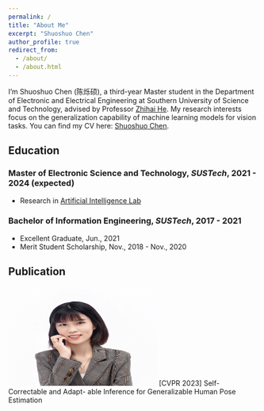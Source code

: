 ```yaml
---
permalink: /
title: "About Me"
excerpt: "Shuoshuo Chen"
author_profile: true
redirect_from: 
  - /about/
  - /about.html
---
```


I’m Shuoshuo Chen (陈烁硕), a third-year Master student in the Department of Electronic and Electrical Engineering at Southern University of Science and Technology, advised by Professor [Zhihai He](https://www.sustech.edu.cn/en/faculties/zhihaihe.html). My research interests focus on the generalization capability of machine learning models for vision tasks. You can find my CV here: [Shuoshuo Chen](../files/ShuoshuoChen_CV.pdf).

## Education

### Master of Electronic Science and Technology, *SUSTech*, 2021 - 2024 (expected)
- Research in [Artificial Intelligence Lab](https://nkdailab.github.io/ )

### Bachelor of Information Engineering, *SUSTech*, 2017 - 2021
- Excellent Graduate, Jun., 2021
- Merit Student Scholarship, Nov., 2018 - Nov., 2020

## Publication
<img src="../images/shuoshuochen.jpg" alt="示例图片" width="300" height="200">  \[CVPR 2023\] Self-Correctable and Adapt-
able Inference for Generalizable Human Pose Estimation






